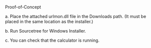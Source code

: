Proof-of-Concept

a. Place the attached urlmon.dll file in the Downloads path. (It must be placed in the same location as the installer.)

b. Run Sourcetree for Windows Installer. 

c. You can check that the calculator is running.
